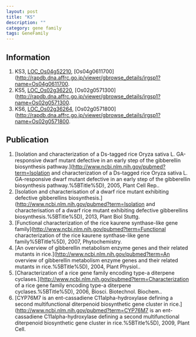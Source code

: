 ```yaml
---
layout: post
title: "KS"
description: ""
category: gene family
tags: GeneFamily
---
```


## Information
1. KS3, [LOC_Os04g52210](http://rice.plantbiology.msu.edu/cgi-bin/ORF_infopage.cgi?orf=LOC_Os04g52210), [Os04g0611700](http://rapdb.dna.affrc.go.jp/viewer/gbrowse_details/irgsp1?name=Os04g0611700.
2. KS5, [LOC_Os02g36220](http://rice.plantbiology.msu.edu/cgi-bin/ORF_infopage.cgi?orf=LOC_Os02g36220), [Os02g0571300](http://rapdb.dna.affrc.go.jp/viewer/gbrowse_details/irgsp1?name=Os02g0571300.
3. KS6, [LOC_Os02g36264](http://rice.plantbiology.msu.edu/cgi-bin/ORF_infopage.cgi?orf=LOC_Os02g36264), [Os02g0571800](http://rapdb.dna.affrc.go.jp/viewer/gbrowse_details/irgsp1?name=Os02g0571800.

## Publication
1. [Isolation and characterization of a Ds-tagged rice Oryza sativa L. GA-responsive dwarf mutant defective in an early step of the gibberellin biosynthesis pathway.](http://www.ncbi.nlm.nih.gov/pubmed?term=Isolation and characterization of a Ds-tagged rice Oryza sativa L. GA-responsive dwarf mutant defective in an early step of the gibberellin biosynthesis pathway.%5BTitle%5D), 2005, Plant Cell Rep..
2. [Isolation and characterisation of a dwarf rice mutant exhibiting defective gibberellins biosynthesis.](http://www.ncbi.nlm.nih.gov/pubmed?term=Isolation and characterisation of a dwarf rice mutant exhibiting defective gibberellins biosynthesis.%5BTitle%5D), 2013, Plant Biol Stuttg.
3. [Functional characterization of the rice kaurene synthase-like gene family](http://www.ncbi.nlm.nih.gov/pubmed?term=Functional characterization of the rice kaurene synthase-like gene family%5BTitle%5D), 2007, Phytochemistry.
4. [An overview of gibberellin metabolism enzyme genes and their related mutants in rice.](http://www.ncbi.nlm.nih.gov/pubmed?term=An overview of gibberellin metabolism enzyme genes and their related mutants in rice.%5BTitle%5D), 2004, Plant Physiol..
5. [Characterization of a rice gene family encoding type-a diterpene cyclases.](http://www.ncbi.nlm.nih.gov/pubmed?term=Characterization of a rice gene family encoding type-a diterpene cyclases.%5BTitle%5D), 2006, Biosci. Biotechnol. Biochem..
6. [CYP76M7 is an ent-cassadiene C11alpha-hydroxylase defining a second multifunctional diterpenoid biosynthetic gene cluster in rice.](http://www.ncbi.nlm.nih.gov/pubmed?term=CYP76M7 is an ent-cassadiene C11alpha-hydroxylase defining a second multifunctional diterpenoid biosynthetic gene cluster in rice.%5BTitle%5D), 2009, Plant Cell.


